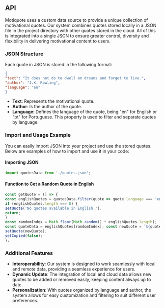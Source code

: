 ## API

Motiquote uses a custom data source to provide a unique collection of motivational quotes. Our system combines quotes stored locally in a JSON file in the project directory with other quotes stored in the cloud. All of this is integrated into a single JSON to ensure greater control, diversity and flexibility in delivering motivational content to users.

### JSON Structure

Each quote in JSON is stored in the following format:

```json
{
"text": "It does not do to dwell on dreams and forget to live.",
"author": "J.K. Rowling",
"language": "en"
}
```

- **Text**: Represents the motivational quote.
- **Author**: Is the author of the quote.
- **Language**: Defines the language of the quote, being "en" for English or "pt" for Portuguese. This property is used to filter and separate quotes by language.

### Import and Usage Example

You can easily import JSON into your project and use the stored quotes. Below are examples of how to import and use it in your code:

#### Importing JSON

```javascript
import quotesData from './quotes.json';
```

#### Function to Get a Random Quote in English

```javascript
const getQuote = () => {
const englishQuotes = quotesData.filter(quote => quote.language === 'en');
if (englishQuotes.length === 0) {
setQuote('No quotes available in English.');
return;
}
const randomIndex = Math.floor(Math.random() * englishQuotes.length);
const quoteData = englishQuotes[randomIndex]; const newQuote = `${quoteData.text} - ${quoteData.author || 'Unknown'}`;
setQuote(newQuote);
setCopied(false);
};
```

### Additional Features

- **Interoperability**: Our system is designed to work seamlessly with local and remote data, providing a seamless experience for users.
- **Dynamic Update**: The integration of local and cloud data allows new quotes to be added or removed easily, keeping content always up to date.
- **Personalization**: With quotes organized by language and author, the system allows for easy customization and filtering to suit different user preferences.